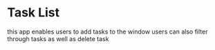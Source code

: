 # Task List

this app enables users to add tasks to the window
users can also filter through tasks as well as delete task
